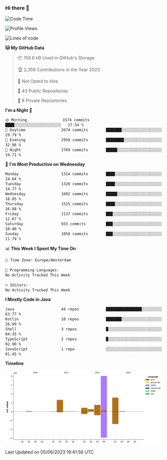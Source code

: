 ### Hi there 👋


<!--START_SECTION:waka-->
![Code Time](http://img.shields.io/badge/Code%20Time-3%2C235%20hrs%2034%20mins-blue)

![Profile Views](http://img.shields.io/badge/Profile%20Views-4-blue)

![Lines of code](https://img.shields.io/badge/From%20Hello%20World%20I%27ve%20Written-8.4%20million%20lines%20of%20code-blue)

**🐱 My GitHub Data** 

> 📦 158.6 kB Used in GitHub's Storage 
 > 
> 🏆 2,359 Contributions in the Year 2023
 > 
> 🚫 Not Opted to Hire
 > 
> 📜 43 Public Repositories 
 > 
> 🔑 8 Private Repositories 
 > 
**I'm a Night 🦉** 

```text
🌞 Morning                1574 commits        ████░░░░░░░░░░░░░░░░░░░░░   17.54 % 
🌆 Daytime                2674 commits        ███████░░░░░░░░░░░░░░░░░░   29.79 % 
🌃 Evening                2958 commits        ████████░░░░░░░░░░░░░░░░░   32.96 % 
🌙 Night                  1769 commits        █████░░░░░░░░░░░░░░░░░░░░   19.71 % 
```
📅 **I'm Most Productive on Wednesday** 

```text
Monday                   1314 commits        ████░░░░░░░░░░░░░░░░░░░░░   14.64 % 
Tuesday                  1326 commits        ████░░░░░░░░░░░░░░░░░░░░░   14.77 % 
Wednesday                1692 commits        █████░░░░░░░░░░░░░░░░░░░░   18.85 % 
Thursday                 1515 commits        ████░░░░░░░░░░░░░░░░░░░░░   16.88 % 
Friday                   1137 commits        ███░░░░░░░░░░░░░░░░░░░░░░   12.67 % 
Saturday                 933 commits         ███░░░░░░░░░░░░░░░░░░░░░░   10.40 % 
Sunday                   1058 commits        ███░░░░░░░░░░░░░░░░░░░░░░   11.79 % 
```


📊 **This Week I Spent My Time On** 

```text
🕑︎ Time Zone: Europe/Amsterdam

💬 Programming Languages: 
No Activity Tracked This Week

🔥 Editors: 
No Activity Tracked This Week
```

**I Mostly Code in Java** 

```text
Java                     44 repos            ████████████████░░░░░░░░░   63.77 % 
Kotlin                   18 repos            ███████░░░░░░░░░░░░░░░░░░   26.09 % 
Shell                    3 repos             █░░░░░░░░░░░░░░░░░░░░░░░░   04.35 % 
TypeScript               2 repos             █░░░░░░░░░░░░░░░░░░░░░░░░   02.90 % 
JavaScript               1 repo              ░░░░░░░░░░░░░░░░░░░░░░░░░   01.45 % 
```



**Timeline**

![Lines of Code chart](https://raw.githubusercontent.com/powercasgamer/powercasgamer/master/assets/bar_graph.png)


 Last Updated on 05/06/2023 19:41:56 UTC
<!--END_SECTION:waka-->

